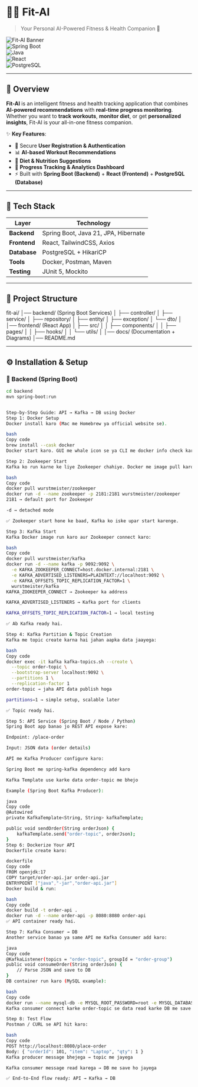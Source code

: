 # 🏋️‍♂️ Fit-AI  
> Your Personal AI-Powered Fitness & Health Companion 💪  

![Fit-AI Banner](https://img.shields.io/badge/Fit--AI-Smart%20Fitness%20Assistant-brightgreen?style=for-the-badge&logo=github)  
![Spring Boot](https://img.shields.io/badge/Spring%20Boot-3.4.0-brightgreen?style=flat&logo=springboot)  
![Java](https://img.shields.io/badge/Java-21-blue?style=flat&logo=java)  
![React](https://img.shields.io/badge/React-18-61DAFB?style=flat&logo=react)  
![PostgreSQL](https://img.shields.io/badge/PostgreSQL-DB-blue?style=flat&logo=postgresql)  

---

## 📌 Overview  
**Fit-AI** is an intelligent fitness and health tracking application that combines **AI-powered recommendations** with **real-time progress monitoring**.  
Whether you want to **track workouts**, **monitor diet**, or get **personalized insights**, Fit-AI is your all-in-one fitness companion.  

✨ **Key Features**:  
- 🔐 Secure **User Registration & Authentication**  
- 📊 **AI-based Workout Recommendations**  
- 🥗 **Diet & Nutrition Suggestions**  
- 🏃 **Progress Tracking & Analytics Dashboard**  
- ⚡ Built with **Spring Boot (Backend)** + **React (Frontend)** + **PostgreSQL (Database)**  

---

## 🚀 Tech Stack  
| Layer | Technology |
|-------|-------------|
| **Backend** | Spring Boot, Java 21, JPA, Hibernate |
| **Frontend** | React, TailwindCSS, Axios |
| **Database** | PostgreSQL + HikariCP |
| **Tools** | Docker, Postman, Maven |
| **Testing** | JUnit 5, Mockito |

---

## 📂 Project Structure  
fit-ai/
│── backend/ (Spring Boot Services)
│   ├── controller/
│   ├── service/
│   ├── repository/
│   ├── entity/
│   ├── exception/
│   └── dto/
│
│── frontend/ (React App)
│   ├── src/
│   │   ├── components/
│   │   ├── pages/
│   │   ├── hooks/
│   │   └── utils/
│
│── docs/ (Documentation + Diagrams)
│── README.md

---



## ⚙️ Installation & Setup  

### 🔹 Backend (Spring Boot)  
```bash
cd backend
mvn spring-boot:run


Step-by-Step Guide: API → Kafka → DB using Docker
Step 1: Docker Setup
Docker install karo (Mac me Homebrew ya official website se).

bash
Copy code
brew install --cask docker
Docker start karo. GUI me whale icon se ya CLI me docker info check karo.

Step 2: Zookeeper Start
Kafka ko run karne ke liye Zookeeper chahiye. Docker me image pull karo aur container start karo:

bash
Copy code
docker pull wurstmeister/zookeeper
docker run -d --name zookeeper -p 2181:2181 wurstmeister/zookeeper
2181 → default port for Zookeeper

-d → detached mode

✅ Zookeeper start hone ke baad, Kafka ko iske upar start karenge.

Step 3: Kafka Start
Kafka Docker image run karo aur Zookeeper connect karo:

bash
Copy code
docker pull wurstmeister/kafka
docker run -d --name kafka -p 9092:9092 \
  -e KAFKA_ZOOKEEPER_CONNECT=host.docker.internal:2181 \
  -e KAFKA_ADVERTISED_LISTENERS=PLAINTEXT://localhost:9092 \
  -e KAFKA_OFFSETS_TOPIC_REPLICATION_FACTOR=1 \
  wurstmeister/kafka
KAFKA_ZOOKEEPER_CONNECT → Zookeeper ka address

KAFKA_ADVERTISED_LISTENERS → Kafka port for clients

KAFKA_OFFSETS_TOPIC_REPLICATION_FACTOR=1 → local testing

✅ Ab Kafka ready hai.

Step 4: Kafka Partition & Topic Creation
Kafka me topic create karna hai jahan aapka data jaayega:

bash
Copy code
docker exec -it kafka kafka-topics.sh --create \
  --topic order-topic \
  --bootstrap-server localhost:9092 \
  --partitions 1 \
  --replication-factor 1
order-topic → jaha API data publish hoga

partitions=1 → simple setup, scalable later

✅ Topic ready hai.

Step 5: API Service (Spring Boot / Node / Python)
Spring Boot app banao jo REST API expose kare:

Endpoint: /place-order

Input: JSON data (order details)

API me Kafka Producer configure karo:

Spring Boot me spring-kafka dependency add karo

Kafka Template use karke data order-topic me bhejo

Example (Spring Boot Kafka Producer):

java
Copy code
@Autowired
private KafkaTemplate<String, String> kafkaTemplate;

public void sendOrder(String orderJson) {
    kafkaTemplate.send("order-topic", orderJson);
}
Step 6: Dockerize Your API
Dockerfile create karo:

dockerfile
Copy code
FROM openjdk:17
COPY target/order-api.jar order-api.jar
ENTRYPOINT ["java","-jar","order-api.jar"]
Docker build & run:

bash
Copy code
docker build -t order-api .
docker run -d --name order-api -p 8080:8080 order-api
✅ API container ready hai.

Step 7: Kafka Consumer → DB
Another service banao ya same API me Kafka Consumer add karo:

java
Copy code
@KafkaListener(topics = "order-topic", groupId = "order-group")
public void consumeOrder(String orderJson) {
    // Parse JSON and save to DB
}
DB container run karo (MySQL example):

bash
Copy code
docker run --name mysql-db -e MYSQL_ROOT_PASSWORD=root -e MYSQL_DATABASE=orders -p 3306:3306 -d mysql:8
Kafka consumer connect karke order-topic se data read karke DB me save karo.

Step 8: Test Flow
Postman / CURL se API hit karo:

bash
Copy code
POST http://localhost:8080/place-order
Body: { "orderId": 101, "item": "Laptop", "qty": 1 }
Kafka producer message bhejega → topic me jayega

Kafka consumer message read karega → DB me save ho jayega

✅ End-to-End flow ready: API → Kafka → DB
